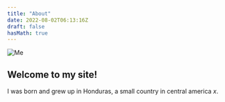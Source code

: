 ```yaml
---
title: "About"
date: 2022-08-02T06:13:16Z
draft: false
hasMath: true
---
```

![Me](/me.jpg)
## Welcome to my site!

I was born and grew up in Honduras, a small country in central america $x$.
